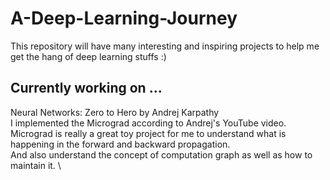 # A-Deep-Learning-Journey
This repository will have many interesting and inspiring projects to help me get the hang of deep learning stuffs :)

## Currently working on ...
 Neural Networks: Zero to Hero by Andrej Karpathy\
 I implemented the Micrograd according to Andrej's YouTube video.\
 Micrograd is really a great toy project for me to understand what is happening in the forward and backward propagation.\
 And also understand the concept of computation graph as well as how to maintain it. \
 
